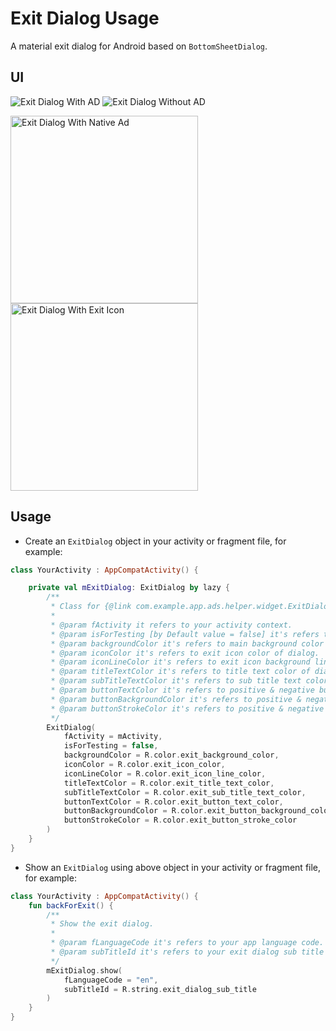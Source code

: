 # Exit Dialog Usage

A material exit dialog for Android based on `BottomSheetDialog`.

## UI

![Exit Dialog With AD](/screenshots/exit_dialog_with_ad.jpg)   ![Exit Dialog Without AD](/screenshots/exit_dialog_without_ad.jpg)

<img src="https://github.com/vickypathak123/AndroidAdsHelper/blob/main/screenshots/exit_dialog_with_ad.jpg" height="auto" width="300" alt="Exit Dialog With Native Ad"/>    <img src="https://github.com/vickypathak123/AndroidAdsHelper/blob/main/screenshots/exit_dialog_without_ad.jpg" height="auto" width="300" alt="Exit Dialog With Exit Icon"/>

## Usage

- Create an `ExitDialog` object in your activity or fragment file, for example:

```kotlin
class YourActivity : AppCompatActivity() {

    private val mExitDialog: ExitDialog by lazy {
        /**
         * Class for {@link com.example.app.ads.helper.widget.ExitDialog}s styled as a bottom sheet.
         *
         * @param fActivity it refers to your activity context.
         * @param isForTesting [by Default value = false] it's refers to UI change like test exit Ad's & exit Icon.
         * @param backgroundColor it's refers to main background color of dialog.
         * @param iconColor it's refers to exit icon color of dialog.
         * @param iconLineColor it's refers to exit icon background line color of dialog.
         * @param titleTextColor it's refers to title text color of dialog.
         * @param subTitleTextColor it's refers to sub title text color of dialog.
         * @param buttonTextColor it's refers to positive & negative button text color of dialog.
         * @param buttonBackgroundColor it's refers to positive & negative button background color of dialog.
         * @param buttonStrokeColor it's refers to positive & negative button background stroke color of dialog.
         */
        ExitDialog(
            fActivity = mActivity,
            isForTesting = false,
            backgroundColor = R.color.exit_background_color,
            iconColor = R.color.exit_icon_color,
            iconLineColor = R.color.exit_icon_line_color,
            titleTextColor = R.color.exit_title_text_color,
            subTitleTextColor = R.color.exit_sub_title_text_color,
            buttonTextColor = R.color.exit_button_text_color,
            buttonBackgroundColor = R.color.exit_button_background_color,
            buttonStrokeColor = R.color.exit_button_stroke_color
        )
    }
}
```

- Show an `ExitDialog` using above object in your activity or fragment file, for example:

```kotlin
class YourActivity : AppCompatActivity() {
    fun backForExit() {
        /**
         * Show the exit dialog.
         *
         * @param fLanguageCode it's refers to your app language code.
         * @param subTitleId it's refers to your exit dialog sub title string resources id.
         */
        mExitDialog.show(
            fLanguageCode = "en",
            subTitleId = R.string.exit_dialog_sub_title
        )
    }
}
```